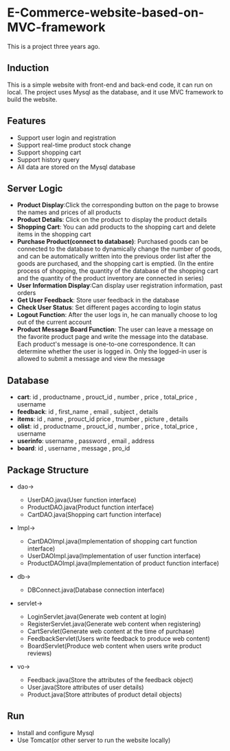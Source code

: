 # E-Commerce-website-based-on-MVC-framework
This is a project three years ago.

## Induction
This is a simple website with front-end and back-end code, it can run on local. The project uses Mysql as the database, and it use MVC framework to build the website.

## Features
- Support user login and registration
- Support real-time product stock change
- Support shopping cart
- Support history query
- All data are stored on the Mysql database

## Server Logic
- **Product Display**:Click the corresponding button on the page to browse the names and prices of all products
- **Product Details**: Click on the product to display the product details
- **Shopping Cart**: You can add products to the shopping cart and delete items in the shopping cart
- **Purchase Product(connect to database)**: Purchased goods can be connected to the database to dynamically change the number of goods, and can be automatically written into the previous order list after the goods are purchased, and the shopping cart is emptied. (In the entire process of shopping, the quantity of the database of the shopping cart and the quantity of the product inventory are connected in series)
- **User Information Display**:Can display user registration information, past orders
- **Get User Feedback**: Store user feedback in the database
- **Check User Status**: Set different pages according to login status
- **Logout Function**: After the user logs in, he can manually choose to log out of the current account
- **Product Message Board Function**: The user can leave a message on the favorite product page and write the message into the database. Each product's message is one-to-one correspondence. It can determine whether the user is logged in. Only the logged-in user is allowed to submit a message and view the message

## Database
- **cart**: id , productname , prouct_id , number , price , total_price , username
- **feedback**: id , first_name , email , subject , details
- **items**: id , name , prouct_id price , tnumber , picture , details
- **olist**: id , productname , prouct_id , number , price , total_price , username
- **userinfo**: username , password , email , address
- **board**: id , username , message , pro_id

## Package Structure
- dao->
	- UserDAO.java(User function interface) 
	- ProductDAO.java(Product function interface)
	- CartDAO.java(Shopping cart function interface)
	
- Impl->
	- CartDAOImpl.java(Implementation of shopping cart function interface)
	- UserDAOImpl.java(Implementation of user function interface)
	- ProductDAOImpl.java(Implementation of product function interface)

- db->
	- DBConnect.java(Database connection interface)

- servlet->
	- LoginServlet.java(Generate web content at login)
	- RegisterServlet.java(Generate web content when registering)
	- CartServlet(Generate web content at the time of purchase)
	- FeedbackServlet(Users write feedback to produce web content)
	- BoardServlet(Produce web content when users write product reviews)

- vo->
	- Feedback.java(Store the attributes of the feedback object)
	- User.java(Store attributes of user details)
	- Product.java(Store attributes of product detail objects)

## Run
- Install and configure Mysql
- Use Tomcat(or other server to run the website locally)
